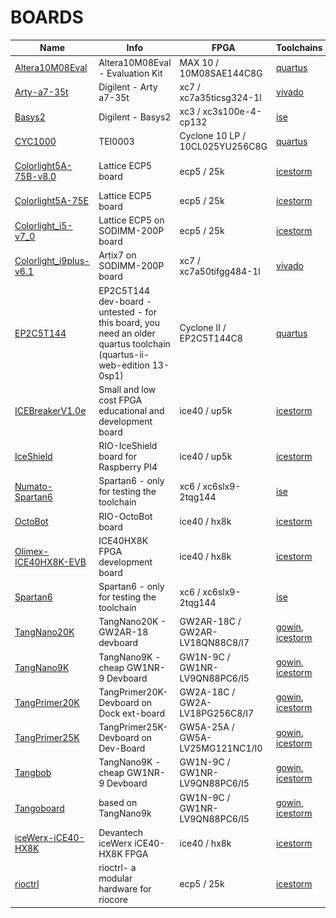 # BOARDS
| Name | Info | FPGA | Toolchains | Image |
| --- | --- | --- |  --- | :---: |
| [Altera10M08Eval](Altera10M08Eval/README.md) | Altera10M08Eval - Evaluation Kit | MAX 10 / 10M08SAE144C8G | [quartus](../generator/toolchains/quartus/README.md) | <img src="Altera10M08Eval/board.png" height="48"> |
| [Arty-a7-35t](Arty-a7-35t/README.md) | Digilent - Arty a7-35t | xc7 / xc7a35ticsg324-1l | [vivado](../generator/toolchains/vivado/README.md) | <img src="Arty-a7-35t/board.png" height="48"> |
| [Basys2](Basys2/README.md) | Digilent - Basys2 | xc3 / xc3s100e-4-cp132 | [ise](../generator/toolchains/ise/README.md) | <img src="Basys2/board.png" height="48"> |
| [CYC1000](CYC1000/README.md) | TEI0003 | Cyclone 10 LP / 10CL025YU256C8G | [quartus](../generator/toolchains/quartus/README.md) | <img src="CYC1000/board.png" height="48"> |
| [Colorlight5A-75B-v8.0](Colorlight5A-75B-v8.0/README.md) | Lattice ECP5 board | ecp5 / 25k | [icestorm](../generator/toolchains/icestorm/README.md) | <img src="Colorlight5A-75B-v8.0/board.png" height="48"> |
| [Colorlight5A-75E](Colorlight5A-75E/README.md) | Lattice ECP5 board | ecp5 / 25k | [icestorm](../generator/toolchains/icestorm/README.md) | <img src="Colorlight5A-75E/board.png" height="48"> |
| [Colorlight_i5-v7_0](Colorlight_i5-v7_0/README.md) | Lattice ECP5 on SODIMM-200P board | ecp5 / 25k | [icestorm](../generator/toolchains/icestorm/README.md) | <img src="Colorlight_i5-v7_0/board.png" height="48"> |
| [Colorlight_i9plus-v6.1](Colorlight_i9plus-v6.1/README.md) | Artix7 on SODIMM-200P board | xc7 / xc7a50tifgg484-1l | [vivado](../generator/toolchains/vivado/README.md) | <img src="Colorlight_i9plus-v6.1/board.png" height="48"> |
| [EP2C5T144](EP2C5T144/README.md) | EP2C5T144 dev-board - untested - for this board, you need an older quartus toolchain (quartus-ii-web-edition 13-0sp1) | Cyclone II / EP2C5T144C8 | [quartus](../generator/toolchains/quartus/README.md) | <img src="EP2C5T144/board.png" height="48"> |
| [ICEBreakerV1.0e](ICEBreakerV1.0e/README.md) | Small and low cost FPGA educational and development board | ice40 / up5k | [icestorm](../generator/toolchains/icestorm/README.md) | <img src="ICEBreakerV1.0e/board.png" height="48"> |
| [IceShield](IceShield/README.md) | RIO-IceShield board for Raspberry PI4 | ice40 / up5k | [icestorm](../generator/toolchains/icestorm/README.md) | <img src="IceShield/board.png" height="48"> |
| [Numato-Spartan6](Numato-Spartan6/README.md) | Spartan6 - only for testing the toolchain | xc6 / xc6slx9-2tqg144 | [ise](../generator/toolchains/ise/README.md) | <img src="Numato-Spartan6/board.png" height="48"> |
| [OctoBot](OctoBot/README.md) | RIO-OctoBot board | ice40 / hx8k | [icestorm](../generator/toolchains/icestorm/README.md) | <img src="OctoBot/board.png" height="48"> |
| [Olimex-ICE40HX8K-EVB](Olimex-ICE40HX8K-EVB/README.md) | ICE40HX8K FPGA development board | ice40 / hx8k | [icestorm](../generator/toolchains/icestorm/README.md) | <img src="Olimex-ICE40HX8K-EVB/board.png" height="48"> |
| [Spartan6](Spartan6/README.md) | Spartan6 - only for testing the toolchain | xc6 / xc6slx9-2tqg144 | [ise](../generator/toolchains/ise/README.md) | |
| [TangNano20K](TangNano20K/README.md) | TangNano20K - GW2AR-18 devboard | GW2AR-18C / GW2AR-LV18QN88C8/I7 | [gowin](../generator/toolchains/gowin/README.md), [icestorm](../generator/toolchains/icestorm/README.md) | <img src="TangNano20K/board.png" height="48"> |
| [TangNano9K](TangNano9K/README.md) | TangNano9K - cheap GW1NR-9 Devboard | GW1N-9C / GW1NR-LV9QN88PC6/I5 | [gowin](../generator/toolchains/gowin/README.md), [icestorm](../generator/toolchains/icestorm/README.md) | <img src="TangNano9K/board.png" height="48"> |
| [TangPrimer20K](TangPrimer20K/README.md) | TangPrimer20K-Devboard on Dock ext-board | GW2A-18C / GW2A-LV18PG256C8/I7 | [gowin](../generator/toolchains/gowin/README.md), [icestorm](../generator/toolchains/icestorm/README.md) | <img src="TangPrimer20K/board.png" height="48"> |
| [TangPrimer25K](TangPrimer25K/README.md) | TangPrimer25K-Devboard on Dev-Board | GW5A-25A / GW5A-LV25MG121NC1/I0 | [gowin](../generator/toolchains/gowin/README.md), [icestorm](../generator/toolchains/icestorm/README.md) | <img src="TangPrimer25K/board.png" height="48"> |
| [Tangbob](Tangbob/README.md) | TangNano9K - cheap GW1NR-9 Devboard | GW1N-9C / GW1NR-LV9QN88PC6/I5 | [gowin](../generator/toolchains/gowin/README.md), [icestorm](../generator/toolchains/icestorm/README.md) | <img src="Tangbob/board.png" height="48"> |
| [Tangoboard](Tangoboard/README.md) | based on TangNano9k | GW1N-9C / GW1NR-LV9QN88PC6/I5 | [gowin](../generator/toolchains/gowin/README.md), [icestorm](../generator/toolchains/icestorm/README.md) | <img src="Tangoboard/board.png" height="48"> |
| [iceWerx-iCE40-HX8K](iceWerx-iCE40-HX8K/README.md) | Devantech iceWerx iCE40-HX8K FPGA | ice40 / hx8k | [icestorm](../generator/toolchains/icestorm/README.md) | <img src="iceWerx-iCE40-HX8K/board.png" height="48"> |
| [rioctrl](rioctrl/README.md) | rioctrl- a modular hardware for riocore | ecp5 / 25k | [icestorm](../generator/toolchains/icestorm/README.md) | <img src="rioctrl/board.png" height="48"> |
